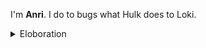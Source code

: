 I'm **Anri**. I do to bugs what Hulk does to Loki.

<details>
<summary>Eloboration</summary>

Hi, I'm Anri Lombard, a passionate student, programmer, and engineer who loves using technology to make a positive impact on the world. I'm enthusiastic about exploring diverse areas within the realm of software and AI.

# My Interests
🤖 Directing AI to:
- Add love to the world
- Reduce or revert the widening wealth gap
- Implement AI shopping trolleys

💻 Contributing to open-source projects

📚 Reading:
- Science fiction
- Biology
- Psychology
- Philosophy

🧠 Enhancing study skills and habits

📈 Studying:
- Statistics, with a focus on machine learning applications

🌍 Exploring beautiful destinations with close friends

🎧 Listening to podcasts, including:
- Lex Friedman
- Joe Rogan
- Andrew Huberman

🏋️‍♂️ Working out

💾 Programming as often as possible

Favorite Technologies
- 🐍 Python

What I'm Learning:
- 🧠 Machine/deep learning (learning learning, how ironic!)
- 🌐 Full-stack web/app development
- 🔗 Blockchain development
- 🌟 Contributing to open source
- 📊 Mathematical statistics

</details>

